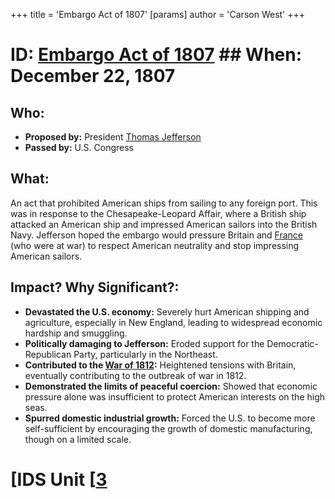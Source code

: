+++
 title = 'Embargo Act of 1807'
[params]
	author = 'Carson West'
+++
# ID: [Embargo Act of 1807](./../embargo-act-of-1807/) ## When: December 22, 1807
## Who: 
* **Proposed by:** President [Thomas Jefferson](./../thomas-jefferson/)
* **Passed by:** U.S. Congress
## What: 
An act that prohibited American ships from sailing to any foreign port. This was in response to the Chesapeake-Leopard Affair, where a British ship attacked an American ship and impressed American sailors into the British Navy.  Jefferson hoped the embargo would pressure Britain and [France](./../france/) (who were at war) to respect American neutrality and stop impressing American sailors. 
## Impact? Why Significant?: 
* **Devastated the U.S. economy:** Severely hurt American shipping and agriculture, especially in New England, leading to widespread economic hardship and smuggling.
* **Politically damaging to Jefferson:** Eroded support for the Democratic-Republican Party, particularly in the Northeast. 
* **Contributed to the [War of 1812](./../war-of-1812/):** Heightened tensions with Britain, eventually contributing to the outbreak of war in 1812.
* **Demonstrated the limits of peaceful coercion:** Showed that economic pressure alone was insufficient to protect American interests on the high seas.
* **Spurred domestic industrial growth:** Forced the U.S. to become more self-sufficient by encouraging the growth of domestic manufacturing, though on a limited scale. 

# [IDS Unit [[3](./../ids-unit-[[3/)
